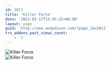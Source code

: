 ```yaml
---
id: 2011
title: 'Killer Force'
date: '2023-03-17T13:45:25+00:00'
layout: page
guid: 'http://new.andydixon.com/?page_id=2011'
trx_addons_post_views_count:
    - '1'
---
```


![Killer Force](https://i0.wp.com/assets.g8x2.ldn.idrivee2-23.com/posters/Killer%20Force%2001.jpg?w=1200&ssl=1 "Killer Force")  
![Killer Force](https://i0.wp.com/assets.g8x2.ldn.idrivee2-23.com/posters/Killer%20Force%2002.jpg?w=1200&ssl=1 "Killer Force")